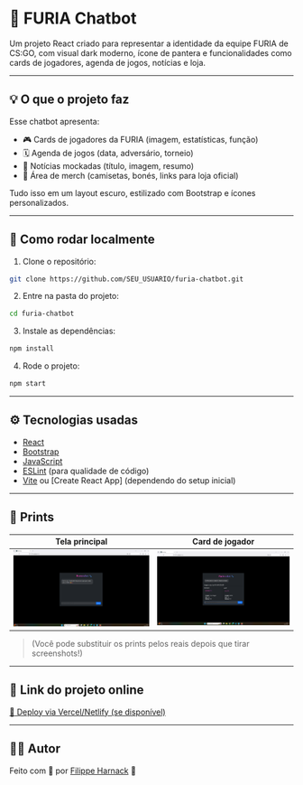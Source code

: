# 🐆 FURIA Chatbot

Um projeto React criado para representar a identidade da equipe FURIA de CS:GO, com visual dark moderno, ícone de pantera e funcionalidades como cards de jogadores, agenda de jogos, notícias e loja.

---

## 💡 O que o projeto faz

Esse chatbot apresenta:

- 🎮 Cards de jogadores da FURIA (imagem, estatísticas, função)
- 🗓️ Agenda de jogos (data, adversário, torneio)
- 📰 Notícias mockadas (título, imagem, resumo)
- 🛒 Área de merch (camisetas, bonés, links para loja oficial)

Tudo isso em um layout escuro, estilizado com Bootstrap e ícones personalizados.

---

## 🚀 Como rodar localmente

1. Clone o repositório:

```bash
git clone https://github.com/SEU_USUARIO/furia-chatbot.git
```

2. Entre na pasta do projeto:

```bash
cd furia-chatbot
```

3. Instale as dependências:

```bash
npm install
```

4. Rode o projeto:

```bash
npm start
```

---

## ⚙️ Tecnologias usadas

- [React](https://reactjs.org/)
- [Bootstrap](https://getbootstrap.com/)
- [JavaScript](https://developer.mozilla.org/pt-BR/docs/Web/JavaScript)
- [ESLint](https://eslint.org/) (para qualidade de código)
- [Vite](https://vitejs.dev/) ou [Create React App] (dependendo do setup inicial)

---

## 📸 Prints

| Tela principal | Card de jogador |
|----------------|-----------------|
| ![tela1](./prints/home.png) | ![tela2](./prints/jogadores.png) |

> (Você pode substituir os prints pelos reais depois que tirar screenshots!)

---

## 🔗 Link do projeto online

[🔗 Deploy via Vercel/Netlify (se disponível)](https://link-do-seu-site.com)

---

## 👨‍💻 Autor

Feito com 💜 por [Filippe Harnack](https://github.com/FilippeHarnack) 🚀


